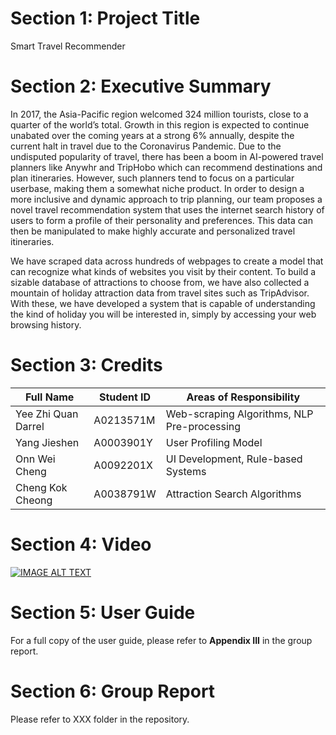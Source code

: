 # Section 1: Project Title
Smart Travel Recommender

# Section 2: Executive Summary
In 2017, the Asia-Pacific region welcomed 324 million tourists, close to a quarter of the world’s total. Growth in this region is expected to continue unabated over the coming years at a strong 6% annually, despite the current halt in travel due to the Coronavirus Pandemic. Due to the undisputed popularity of travel, there has been a boom in AI-powered travel planners like Anywhr and TripHobo which can recommend destinations and plan itineraries. However, such planners tend to focus on a particular userbase, making them a somewhat niche product. In order to design a more inclusive and dynamic approach to trip planning, our team proposes a novel travel recommendation system that uses the internet search history of users to form a profile of their personality and preferences. This data can then be manipulated to make highly accurate and personalized travel itineraries.

We have scraped data across hundreds of webpages to create a model that can recognize what kinds of websites you visit by their content. To build a sizable database of attractions to choose from, we have also collected a mountain of holiday attraction data from travel sites such as TripAdvisor. With these, we have developed a system that is capable of understanding the kind of holiday you will be interested in, simply by accessing your web browsing history.


# Section 3: Credits
Full Name | Student ID | Areas of Responsibility
-|-|-
Yee Zhi Quan Darrel | A0213571M | Web-scraping Algorithms, NLP Pre-processing
Yang Jieshen | A0003901Y | User Profiling Model
Onn Wei Cheng | A0092201X | UI Development, Rule-based Systems
Cheng Kok Cheong | A0038791W | Attraction Search Algorithms


# Section 4: Video
[![IMAGE ALT TEXT](http://img.youtube.com/vi/SZuKeKWh9Ho/0.jpg)](http://www.youtube.com/watch?v=SZuKeKWh9Ho "Smart Travel Recommender")


# Section 5: User Guide
For a full copy of the user guide, please refer to **Appendix III** in the group report.


# Section 6: Group Report
Please refer to XXX folder in the repository.
